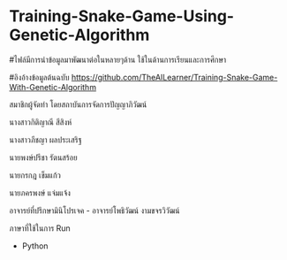 # Training-Snake-Game-Using-Genetic-Algorithm


#ไฟล์มีการนำข้อมูลมาพัฒนาต่อในหลายๆด้าน ใช้ในด้านการเรียนและการศึกษา

#อิงอ้างข้อมูลต้นฉบับ https://github.com/TheAILearner/Training-Snake-Game-With-Genetic-Algorithm

สมาชิกผู้จัดทำ โดยสถาบันการจัดการปัญญาภิวัฒน์

นางสาวกิติญาณี สีสิงห์

นางสาวภีชญา ผลประเสริฐ 

นายพงษ์ปรีชา รัตนสร้อย 

นายกรกฎ เข็มแก้ว 

นายภครพงษ์ แจ่มแจ้ง 




อาจารย์ที่ปรึกษามินิโปรเจค - อาจารย์โพธิวัฒน์ งามขจรวิวัฒน์

ภาษาที่ใช้ในการ Run 
- Python
